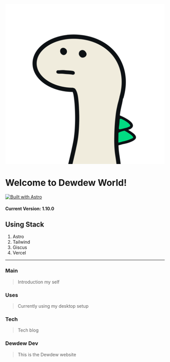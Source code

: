 ![Dewdew](./.github/assets/dewdew_world.webp)

# Welcome to Dewdew World!

[![Built with Astro](https://astro.badg.es/v2/built-with-astro/medium.svg)](https://astro.build)

#### Current Version: 1.10.0

## Using Stack

1. Astro
2. Tailwind
3. Giscus
4. Vercel

---

### Main
> Introduction my self

### Uses
> Currently using my desktop setup

### Tech
> Tech blog

### Dewdew Dev
> This is the Dewdew website
